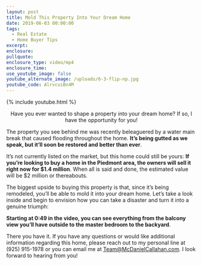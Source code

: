 ```yaml
---
layout: post
title: Mold This Property Into Your Dream Home
date: 2019-06-03 00:00:00
tags:
  - Real Estate
  - Home Buyer Tips
excerpt:
enclosure:
pullquote:
enclosure_type: video/mp4
enclosure_time:
use_youtube_image: false
youtube_alternate_image: /uploads/6-3-flip-np.jpg
youtube_code: AlrvcuiBn4M
---
```


{% include youtube.html %}

<center>Have you ever wanted to shape a property into your dream home? If so, I have the opportunity for you!</center>

The property you see behind me was recently beleaguered by a water main break that caused flooding throughout the home. **It’s being gutted as we speak, but it’ll soon be restored and better than ever**.

It’s not currently listed on the market, but this home could still be yours: **If you’re looking to buy a home in the Piedmont area, the owners will sell it right now for $1.4 million**. When all is said and done, the estimated value will be $2 million or thereabouts.

The biggest upside to buying this property is that, since it’s being remodeled, you’ll be able to mold it into your dream home. Let’s take a look inside and begin to envision how you can take a disaster and turn it into a genuine triumph:

**Starting at 0:49 in the video, you can see everything from the balcony view you’ll have outside to the master bedroom to the backyard**.

There you have it. If you have any questions or would like additional information regarding this home, please reach out to my personal line at (925) 915-1978 or you can email me at [Team@McDanielCallahan.com](mailto:Team@McDanielCallahan.com). I look forward to hearing from you\!